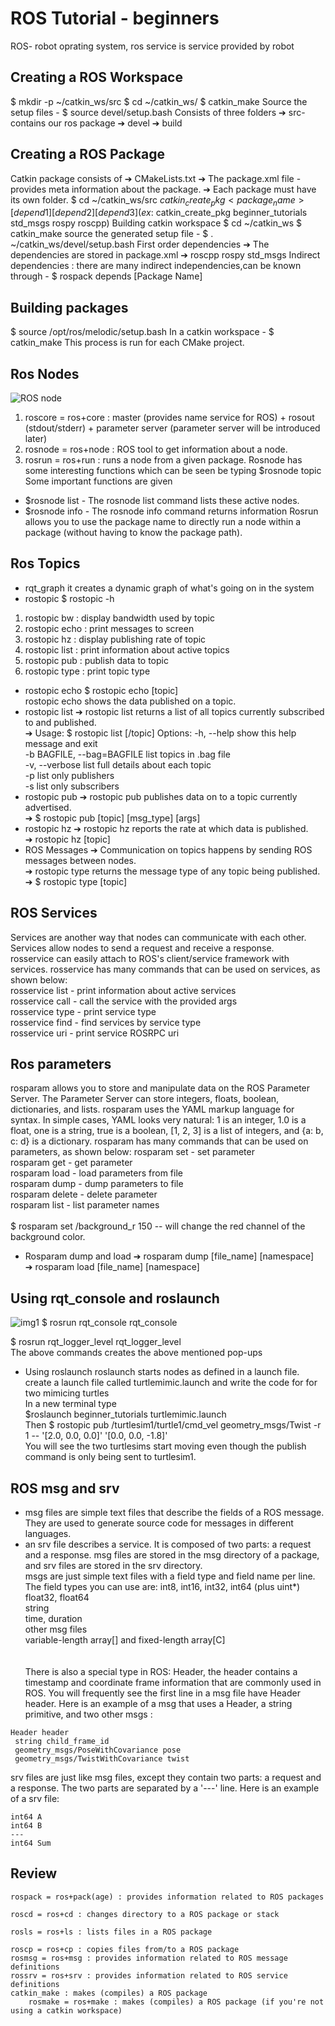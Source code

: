 # ROS Tutorial - beginners
ROS- robot oprating system, ros service is service provided by robot
## Creating a ROS Workspace
 $ mkdir -p ~/catkin_ws/src
 $ cd ~/catkin_ws/
 $ catkin_make
 Source the setup files - $ source devel/setup.bash
 Consists of three folders
➔ src-contains our ros package
➔ devel
➔ build
## Creating a ROS Package
 Catkin package consists of
➔ CMakeLists.txt
➔ The package.xml file - provides meta information about the
package.
➔ Each package must have its own folder.
$ cd ~/catkin_ws/src
$catkin_create_pkg <package_name> [depend1] [depend2][depend3]
(ex:$ catkin_create_pkg beginner_tutorials std_msgs rospy roscpp)
Building catkin workspace
$ cd ~/catkin_ws
$ catkin_make
source the generated setup file - $ . ~/catkin_ws/devel/setup.bash
 First order dependencies
➔ The dependencies are stored in package.xml
➔ roscpp
rospy
std_msgs
 Indirect dependencies : there are many indirect independencies,can be known through - $ rospack depends [Package Name]
## Building packages
 $ source /opt/ros/melodic/setup.bash
In a catkin workspace -
$ catkin_make
This process is run for each CMake project.
## Ros Nodes
![ROS node](http://www.clearpathrobotics.com/assets/guides/ros/_images/ros101one.png)
1. roscore = ros+core : master (provides name service for ROS) + rosout (stdout/stderr) + parameter server (parameter server will be introduced later) 
1. rosnode = ros+node : ROS tool to get information about a node. 
1. rosrun = ros+run : runs a node from a given package. 
Rosnode has some interesting functions which can be seen be typing  $rosnode topic
Some important functions are given 
* $rosnode list - The rosnode list command lists these active nodes.
* $rosnode info - The rosnode info command returns information
Rosrun allows you to use the package name to directly run a node within a package (without having to know the package path). 
## Ros Topics
* rqt_graph
    it creates a dynamic graph of what's going on in the system
* rostopic
  $ rostopic -h
1. rostopic bw : display bandwidth used by topic
1. rostopic echo : print messages to screen
1. rostopic hz : display publishing rate of topic
1. rostopic list : print information about active topics
1. rostopic pub : publish data to topic
1. rostopic type : print topic type
* rostopic echo
$ rostopic echo [topic] <br />
 rostopic echo shows the data published on a topic.
* rostopic list
➔ rostopic list returns a list of all topics currently subscribed to
and published.<br />
➔ Usage: $ rostopic list [/topic]
Options:
-h, --help  show this help message and exit  <br />
-b BAGFILE, --bag=BAGFILE list topics in .bag file <br />
-v, --verbose list full details about each topic <br />
-p list only publishers <br />
-s list only subscribers <br />
* rostopic pub
➔ rostopic pub publishes data on to a topic currently advertised. <br />
➔ $ rostopic pub [topic] [msg_type] [args]
* rostopic hz
➔ rostopic hz reports the rate at which data is published. <br />
➔ rostopic hz [topic]
* ROS Messages
➔ Communication on topics happens by sending ROS messages between nodes. <br />
➔ rostopic type returns the message type of any topic being published.<br />
➔ $ rostopic type [topic] <br />
## ROS Services
Services are another way that nodes can communicate with each other. Services allow nodes to send a request and receive a response.<br />
rosservice can easily attach to ROS's client/service framework with services. rosservice has many commands that can be used on services, as shown below: <br />
rosservice list  -       print information about active services <br />
rosservice call   -      call the service with the provided args <br />
rosservice type    -     print service type<br />
rosservice find     -    find services by service type<br />
rosservice uri       -   print service ROSRPC uri<br />
## Ros parameters
rosparam allows you to store and manipulate data on the ROS Parameter Server. The Parameter Server can store integers, floats, boolean, dictionaries, and lists. rosparam uses the YAML markup language for syntax. In simple cases, YAML looks very natural: 1 is an integer, 1.0 is a float, one is a string, true is a boolean, [1, 2, 3] is a list of integers, and {a: b, c: d} is a dictionary. rosparam has many commands that can be used on parameters, as shown below: 
rosparam set    -        set parameter<br />
rosparam get     -       get parameter<br />
rosparam load     -      load parameters from file<br />
rosparam dump      -     dump parameters to file<br />
rosparam delete     -    delete parameter<br />
rosparam list        -   list parameter names<br />
<br />
$ rosparam set /background_r 150 -- will change the red channel of the background color.
* Rosparam dump and load
➔ rosparam dump [file_name] [namespace]<br />
➔ rosparam load [file_name] [namespace]<br />
## Using rqt_console and roslaunch
![img1](http://wiki.ros.org/ROS/Tutorials/UsingRqtconsoleRoslaunch?action=AttachFile&do=get&target=rqt_console%28start%29.png)
$ rosrun rqt_console rqt_console<br />

$ rosrun rqt_logger_level rqt_logger_level<br />
The above commands creates the above mentioned pop-ups
* Using roslaunch
roslaunch starts nodes as defined in a launch file. <br />
create a launch file called turtlemimic.launch and write the code for for two mimicing turtles
<br /> In a new terminal type <br />$roslaunch beginner_tutorials turtlemimic.launch<br />
Then $ rostopic pub /turtlesim1/turtle1/cmd_vel geometry_msgs/Twist -r 1 -- '[2.0, 0.0, 0.0]' '[0.0, 0.0, -1.8]'<br />
You will see the two turtlesims start moving even though the publish command is only being sent to turtlesim1. 
## ROS msg and srv
* msg files are simple text files that describe the fields of a ROS message. They are used to generate source code for messages in different languages. 
* an srv file describes a service. It is composed of two parts: a request and a response. 
msg files are stored in the msg directory of a package, and srv files are stored in the srv directory. <br />
msgs are just simple text files with a field type and field name per line. The field types you can use are: 
int8, int16, int32, int64 (plus uint*) <br />
float32, float64 <br />
string <br />
time, duration <br />
other msg files <br />
variable-length array[] and fixed-length array[C]  <br />
 <br /> <br />
 There is also a special type in ROS: Header, the header contains a timestamp and coordinate frame information that are commonly used in ROS. You will frequently see the first line in a msg file have Header header. 
 Here is an example of a msg that uses a Header, a string primitive, and two other msgs : <br />
 ```
 Header header
  string child_frame_id
  geometry_msgs/PoseWithCovariance pose
  geometry_msgs/TwistWithCovariance twist
  ```
  srv files are just like msg files, except they contain two parts: a request and a response. The two parts are separated by a '---' line. Here is an example of a srv file: 
```
int64 A
int64 B
---
int64 Sum
```
## Review
    rospack = ros+pack(age) : provides information related to ROS packages

    roscd = ros+cd : changes directory to a ROS package or stack

    rosls = ros+ls : lists files in a ROS package

    roscp = ros+cp : copies files from/to a ROS package
    rosmsg = ros+msg : provides information related to ROS message definitions
    rossrv = ros+srv : provides information related to ROS service definitions
    catkin_make : makes (compiles) a ROS package
        rosmake = ros+make : makes (compiles) a ROS package (if you're not using a catkin workspace) 







     

